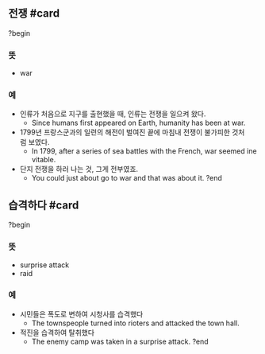 ## 전쟁 #card
?begin
### 뜻
- war
### 예
- 인류가 처음으로 지구를 출현했을 때, 인류는 전쟁을 일으켜 왔다.
	- Since humans first appeared on Earth, humanity has been at war.
- 1799년 프랑스군과의 일련의 해전이 벌여진 끝에 마침내 전쟁이 불가피한 것처럼 보였다.
	- In 1799, after a series of sea battles with the French, war seemed inevitable.
- 단지 전쟁을 하러 나는 것, 그게 전부였죠.
	- You could just about go to war and that was about it.
?end


## 습격하다 #card
?begin
### 뜻
- surprise attack
- raid
### 예
- 시민들은 폭도로 변하여 시청사를 습격했다
	- The townspeople turned into rioters and attacked the town hall.
- 적진을 습격하여 탈취했다
	- The enemy camp was taken in a surprise attack.
?end